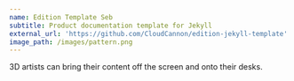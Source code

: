 ```yaml
---
name: Edition Template Seb
subtitle: Product documentation template for Jekyll
external_url: 'https://github.com/CloudCannon/edition-jekyll-template'
image_path: /images/pattern.png
---
```



3D artists can bring their content off the screen and onto their desks.

## &nbsp;